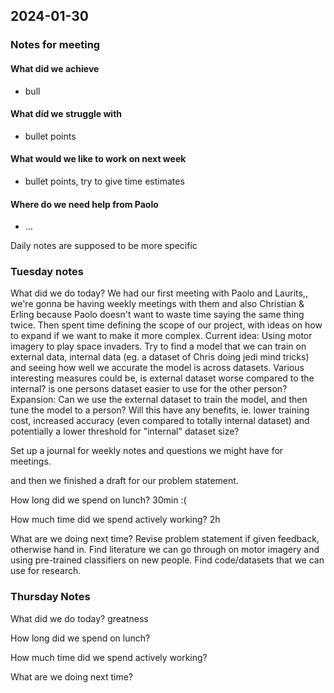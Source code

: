 ## 2024-01-30
### Notes for meeting
#### What did we achieve
* bull
#### What did we struggle with
* bullet points

#### What would we like to work on next week
* bullet points, try to give time estimates

#### Where do we need help from Paolo
* ...


Daily notes are supposed to be more specific
### Tuesday notes
What did we do today?
We had our first meeting with Paolo and Laurits,, we're gonna be having weekly meetings with them and also Christian & Erling because Paolo doesn't want to waste time saying the same thing twice.
Then spent time defining the scope of our project, with ideas on how to expand if we want to make it more complex.
Current idea: Using motor imagery to play space invaders. Try to find a model that we can train on external data, internal data (eg. a dataset of Chris doing jedi mind tricks) and seeing how well we accurate the model is across datasets. Various interesting measures could be, is external dataset worse compared to the internal? is one persons dataset easier to use for the other person? 
Expansion: Can we use the external dataset to train the model, and then tune the model to a person? Will this have any benefits, ie. lower training cost, increased accuracy (even compared to totally internal dataset) and potentially a lower threshold for "internal" dataset size?

Set up a journal for weekly notes and questions we might have for meetings.

and then we finished a draft for our problem statement.

How long did we spend on lunch?
30min :(

How much time did we spend actively working?
2h

What are we doing next time?
Revise problem statement if given feedback, otherwise hand in. 
Find literature we can go through on motor imagery and using pre-trained classifiers on new people.
Find code/datasets that we can use for research.

### Thursday Notes
What did we do today?
greatness

How long did we spend on lunch?

How much time did we spend actively working?

What are we doing next time?